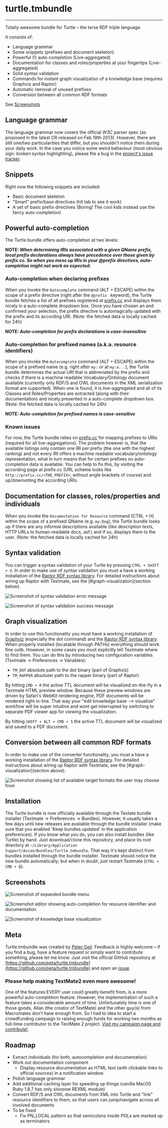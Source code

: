 # turtle.tmbundle
---------------------------------------------------------------------

Totally awesome bundle for Turtle – the terse RDF triple language.

It consists of:

+ Language grammar
+ Some snippets (prefixes and document skeleton)
+ Powerful (!) auto-completion (Live-aggregated)
+ Documentation for classes and roles/properties at your fingertips (Live-aggregated)
+ Solid syntax validation 
+ Commands for instant graph visualization of a knowledge base (requires Graphviz and Raptor)
+ Automatic removal of unused prefixes
+ Conversion between all common RDF formats

See [Screenshots](#screenshots)

## Language grammar 

The language grammar now covers the official W3C parser spec (as proposed in the latest CR released on Feb 19th 2013). However, there are still one/two particularities that differ, but you shouldn't notice them during your daily work. In the case you notice some weird behaviour (most obvious sign: broken syntax highlighting), please file a bug in the [project's issue tracker](https://github.com/peta/turtle.tmbundle/issues "Here at GitHub").

## Snippets

Right now the following snippets are included:

+ Basic document skeleton
+ "Smart" prefix/base directives (hit tab to see it work)
+ A set of basic prefix directives (Boring! The cool kids instead use the fancy auto-completion)

## Powerful auto-completion

The Turtle bundle offers auto-completion at two levels:

__NOTE: *When determining IRIs associated with a given QName prefix, local prefix declarations always have precedence over those given by prefix.cc. So when you mess up IRIs in your @prefix directives, auto-completion might not work as expected.*__

### Auto-completion when declaring prefixes

When you invoke the `Autocomplete` command (ALT + ESCAPE) within the scope of a prefix directive (right after the `@prefix ` keyword), the Turtle bundle fetches a list of all prefixes registered at [prefix.cc](http://prefix.cc) and displays them nicely in a auto-complete dropdown box. Once you have chosen an and confirmed your selection, the prefix directive is automagically updated with the prefix and its according URI. (Note: the fetched data is locally cached for 24h)

__NOTE: *Auto-completion for prefix declarations is case-insensitive*__

### Auto-completion for prefixed names (a.k.a. resource identifiers)

When you invoke the `Autocomplete` command (ALT + ESCAPE) within the scope of a prefixed name (e.g. right after `my:` or at `my:a...`), the Turtle bundle determines the actual URI that is abbreviated by the prefix and checks if there is a machine readable Vocabulary/Ontology document available (currently only RDF/S and OWL documents in the XML serialization format are supported). When one is found, it is live-aggregated and all of its Classes and Roles/Properties are extracted (along with their documentation) and nicely presented in a auto-complete dropdown box. (Note: the fetched data is locally cached for 24h)

__NOTE: *Auto-completion for prefixed names is case-sensitive*__

### Known issues

For now, the Turtle bundle relies on [prefix.cc](http://prefix.cc) for mapping prefixes to URIs (required for all live-aggregations). The problem however is, that the available listings only contain one IRI per prefix (the one with the highest ranking) and not every IRI offers a machine readable vocabulary/ontology representation, what in turn means that for certain prefixes no auto-completion data is available. You can help to fix this, by visiting the according page at prefix.cc (URL scheme looks like `http://prefix.cc/<THE_PREFIX>`; without angle brackets of course) and up/downvoting the according URIs.

## Documentation for classes, roles/properties and individuals

When you invoke the `Documentation for Resource` command (CTRL + H) within the scope of a prefixed QName (e.g. `my:Dog`), the Turtle bundle looks up if there are any informal descriptions available (like description texts, HTTP URLs to human-readable docs, asf.) and if so, displays them to the user. (Note: the fetched data is locally cached for 24h)

## Syntax validation

You can trigger a syntax validation of your Turtle by pressing `CTRL + SHIFT + V`. In order to make use of syntax validation you must a have a working installation of the [Raptor RDF syntax library](http://librdf.org/raptor/). For detailed instructions about wiring up Raptor with Textmate, see the [#graph-visualization](section below).

![Screenshot of syntax validation error message](./Support/img/screenshot-syntaxval-error.png "Screenshot of syntax validation error message")

![Screenshot of syntax validation success message](./Support/img/screenshot-syntaxval-success.png "Screenshot of syntax validation success message")

## Graph visualization

In order to use this functionality you must have a working installation of [Graphviz](http://graphviz.org) (especially the dot command) and the [Raptor RDF syntax library](http://librdf.org/raptor/). When properly installed (locatable through PATHs) everything should work fine ootb. However, in some cases you must explicitly tell Textmate where to find them. You can do this by introducing two configuration variables (Textmate -> Preferences -> Variables):

+ `TM_DOT` absolute path to the dot binary (part of Graphviz)  
+ `TM_RAPPER` absoluter path to the rapper binary (part of Raptor)

By hitting `CMD + R` the active TTL document will be visualized on-the-fly in a Textmate HTML preview window. Because these preview windows are driven by Safari's WebKit rendering engine, PDF documents will be rendered right in-line. That way your "edit knowledge base --> visualize" workflow will be super intuitive and wont get interrupted by switching to separate PDF viewer app for viewing the visualization.

By hitting `SHIFT + ALT + CMD + S` the active TTL document will be visualized and saved to a PDF document.

## Conversion between all common RDF formats

In order to make use of the converter functionality, you must a have a working installation of the [Raptor RDF syntax library](http://librdf.org/raptor/). For detailed instructions about wiring up Raptor with Textmate, see the [#graph-visualization](section above).

![Screenshot showing list of available target formats the user may choose from](./Support/img/screenshot-converter.png "Screenshot showing list of available target formats the user may choose from")

## Installation

The Turtle bundle is now officially available through the Textate bundle installer (Textmate -> Preferences -> Bundles). However, it usually takes a few days until new releases are available through the bundle installer (make sure that you enabled 'Keep bundles updated' in the application preferences). If you know what you do, you can also install bundles (like Turtle) by hand. Just download/clone this repository, and place its root directory at `~/Library/Application Support/Avian/Bundles/Turtle.tmbundle`. That way it's kept distinct from bundles installed through the bundle installer. Textmate should notice the new bundle automatically; but when in doubt, just restart Textmate (`CTRL + CMD + Q`). 

## Screenshots

![Screenshot of expanded bundle menu](./Support/img/screenshot-menu.png "Screenshot of expanded bundle menu")

![Screenshot editor showing auto-completion for resource identifier and documentation](./Support/img/screenshot-editor.png "Screenshot editor showing auto-completion for resource identifier and documentation")

![Screenshot of knowledge base visualization](./Support/img/screenshot-visu.png "Screenshot of knowledge base visualization")

## Meta

Turtle.tmbundle was created by [Peter Geil](http://github.com/peta). Feedback is highly welcome – if you find a bug, have a feature request or simply want to contribute something, please let me know. Just visit the official GitHub repository at [https://github.com/peta/turtle.tmbundle](https://github.com/peta/turtle.tmbundle) and open an [issue](https://github.com/peta/turtle.tmbundle/issues).

### Please help making TextMate2 even more awesome!

One of the features EVERY user could greatly benefit from, is a more powerful auto-completion feature. However, the implementation of such a feature takes a considerable amount of time. Unfortunately time is one of those goods, Allan (the creator of TextMate) and the other guy(s) from Macromates don't have enough from. So I had to idea to start a crowdfunding campaign to raising enough funds for working two months as full-time contributor to the TextMate 2 project. [Visit my campaign page and contribute!](http://www.indiegogo.com/projects/textmate-dialog2-sprint).

## Roadmap

+ Extract individuals (for both, autocompletion and documentation)
+ Work out documentation component
	+ Display resource documentation as HTML text (with clickable links to official sources) in a notification window
+ Polish language grammar
+ Add additional caching layer for speeding up things (vanilla MacOS Ruby 1.8.7 has only sloooow REXML module)
+ Convert RDF/S and OWL documents from XML into Turtle and "link" resource identifiers to them, so that users can jump/navigate across all involved documents
+ To be fixed
	+ Fix PN_LOCAL pattern so that semicolons inside POLs are marked up as terminators
